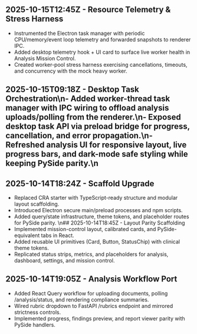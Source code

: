 ## 2025-10-15T12:45Z - Resource Telemetry & Stress Harness
- Instrumented the Electron task manager with periodic CPU/memory/event loop telemetry and forwarded snapshots to renderer IPC.
- Added desktop telemetry hook + UI card to surface live worker health in Analysis Mission Control.
- Created worker-pool stress harness exercising cancellations, timeouts, and concurrency with the mock heavy worker.

## 2025-10-15T09:18Z - Desktop Task Orchestration\n- Added worker-thread task manager with IPC wiring to offload analysis uploads/polling from the renderer.\n- Exposed desktop task API via preload bridge for progress, cancellation, and error propagation.\n- Refreshed analysis UI for responsive layout, live progress bars, and dark-mode safe styling while keeping PySide parity.\n
## 2025-10-14T18:24Z - Scaffold Upgrade
- Replaced CRA starter with TypeScript-ready structure and modular layout scaffolding.
- Introduced Electron secure main/preload processes and npm scripts.
- Added query/state infrastructure, theme tokens, and placeholder routes for PySide parity.
\n## 2025-10-14T18:45Z - Layout Parity Scaffolding
- Implemented mission-control layout, calibrated cards, and PySide-equivalent tabs in React.
- Added reusable UI primitives (Card, Button, StatusChip) with clinical theme tokens.
- Replicated status strips, metrics, and placeholders for analysis, dashboard, settings, and mission control.
## 2025-10-14T19:05Z - Analysis Workflow Port
- Added React Query workflow for uploading documents, polling /analysis/status, and rendering compliance summaries.
- Wired rubric dropdown to FastAPI /rubrics endpoint and mirrored strictness controls.
- Implemented progress, findings preview, and report viewer parity with PySide handlers.

